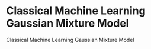 # Classical Machine Learning Gaussian Mixture Model
Classical Machine Learning Gaussian Mixture Model
